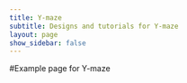 ```yaml
---
title: Y-maze
subtitle: Designs and tutorials for Y-maze
layout: page
show_sidebar: false
---
```


#Example page for Y-maze
